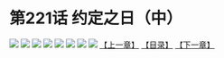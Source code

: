 # 第221话 约定之日（中）
![](https://mhpic.xiaomingtaiji.net/comic/D/斗破苍穹拆分版/221话/1.jpg-zymk.middle.webp)
![](https://mhpic.xiaomingtaiji.net/comic/D/斗破苍穹拆分版/221话/2.jpg-zymk.middle.webp)
![](https://mhpic.xiaomingtaiji.net/comic/D/斗破苍穹拆分版/221话/3.jpg-zymk.middle.webp)
![](https://mhpic.xiaomingtaiji.net/comic/D/斗破苍穹拆分版/221话/4.jpg-zymk.middle.webp)
![](https://mhpic.xiaomingtaiji.net/comic/D/斗破苍穹拆分版/221话/5.jpg-zymk.middle.webp)
![](https://mhpic.xiaomingtaiji.net/comic/D/斗破苍穹拆分版/221话/6.jpg-zymk.middle.webp)
![](https://mhpic.xiaomingtaiji.net/comic/D/斗破苍穹拆分版/221话/7.jpg-zymk.middle.webp)
![](https://mhpic.xiaomingtaiji.net/comic/D/斗破苍穹拆分版/221话/8.jpg-zymk.middle.webp)
[【上一章】](./220.md)
[【目录】](./READMD.md)
[【下一章】](./222.md)
